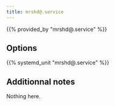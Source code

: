 ```yaml
---
title: mrshd@.service
---
```


{{% provided_by "mrshd@.service" %}}

## Options

{{% systemd_unit "mrshd@.service" %}}

## Additionnal notes

Nothing here.